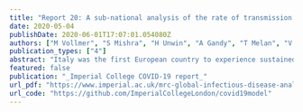 ```yaml
---
title: "Report 20: A sub-national analysis of the rate of transmission of Covid-19 in Italy"
date: 2020-05-04
publishDate: 2020-06-01T17:07:01.054080Z
authors: ["M Vollmer", "S Mishra", "H Unwin", "A Gandy", "T Melan", "V Bradley", "H Zhu", "H Coupland", "I Hawryluk", "**Michael Hutchinson**", "others<sup>_(truncated for brevity)_</sup>"]
publication_types: ["4"]
abstract: "Italy was the first European country to experience sustained local transmission of COVID-19. As of 1st May 2020, the Italian health authorities reported 28,238 deaths nationally. To control the epidemic, the Italian government implemented a suite of non-pharmaceutical interventions (NPIs), including school and university closures, social distancing and full lockdown involving banning of public gatherings and non essential movement. In this report, we model the effect of NPIs on transmission using data on average mobility. We estimate that the average reproduction number (a measure of transmission intensity) is currently below one for all Italian regions, and significantly so for the majority of the regions. Despite the large number of deaths, the proportion of population that has been infected by SARS-CoV-2 (the attack rate) is far from the herd immunity threshold in all Italian regions, with the highest attack rate observed in Lombardy (13.18% [10.66%-16.70%]). Italy is set to relax the currently implemented NPIs from 4th May 2020. Given the control achieved by NPIs, we consider three scenarios for the next 8 weeks: a scenario in which mobility remains the same as during the lockdown, a scenario in which mobility returns to pre-lockdown levels by 20%, and a scenario in which mobility returns to pre-lockdown levels by 40%. The scenarios explored assume that mobility is scaled evenly across all dimensions, that behaviour stays the same as before NPIs were implemented, that no pharmaceutical interventions are introduced, and it does not include transmission reduction from contact tracing, testing and the isolation of confirmed or suspected cases. Some of these factors, such as contact tracing, are likely to be introduced and will contribute to reductions in transmission; therefore our estimates should be viewed as pessimistic projections. We find that, in the absence of additional interventions, even a 20% return to pre-lockdown mobility could lead to a resurgence in the number of deaths far greater than experienced in the current wave in several regions. Future increases in the number of deaths will lag behind the increase in transmission intensity and so a second wave will not be immediately apparent from just monitoring of the daily number of deaths. Our results suggest that SARS-CoV-2 transmission as well as mobility should be closely monitored in the next weeks and months. To compensate for the increase in mobility that will occur due to the relaxation of the currently implemented NPIs, adherence to the recommended social distancing measures alongside enhanced community surveillance including swab testing, contact tracing and the early isolation of infections are of paramount importance to reduce the risk of resurgence in transmission. "
featured: false
publication: "_Imperial College COVID-19 report_"
url_pdf: "https://www.imperial.ac.uk/mrc-global-infectious-disease-analysis/covid-19/report-20-italy/"
url_code: "https://github.com/ImperialCollegeLondon/covid19model"
---
```


